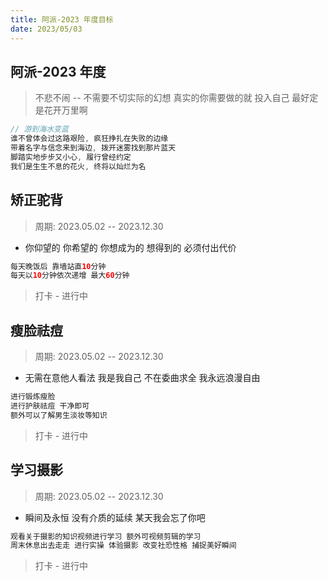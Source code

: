 ```yaml
---
title: 阿派-2023 年度目标
date: 2023/05/03
---
```


## 阿派-2023 年度

> 不悲不闹 -- 不需要不切实际的幻想 真实的你需要做的就 投入自己 最好定是花开万里啊

```java
// 游到海水变蓝
谁不曾体会过这路艰险, 疯狂挣扎在失败的边缘
带着名字与信念来到海边, 拨开迷雾找到那片蓝天
脚踏实地步步又小心, 履行曾经约定
我们是生生不息的花火, 终将以灿烂为名
```

## 矫正驼背

> 周期:  2023.05.02  --  2023.12.30

- 你仰望的  你希望的  你想成为的  想得到的  必须付出代价  

```java
每天晚饭后 靠墙站直10分钟
每天以10分钟依次递增 最大60分钟
```

> 打卡 - 进行中



## 瘦脸祛痘

> 周期:  2023.05.02  --  2023.12.30

- 无需在意他人看法 我是我自己 不在委曲求全 我永远浪漫自由

```java
进行锻炼瘦脸
进行护肤祛痘 干净即可
额外可以了解男生淡妆等知识
```

> 打卡 - 进行中



## 学习摄影

> 周期:  2023.05.02  --  2023.12.30

- 瞬间及永恒 没有介质的延续  某天我会忘了你吧

```java
观看关于摄影的知识视频进行学习 额外可视频剪辑的学习
周末休息出去走走 进行实操 体验摄影 改变社恐性格 捕捉美好瞬间
```

> 打卡 - 进行中





